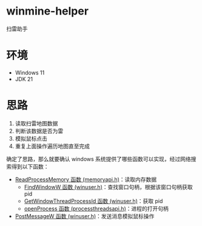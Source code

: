 # winmine-helper

扫雷助手

# 环境

- Windows 11
- JDK 21

# 思路

1. 读取扫雷地图数据
2. 判断该数据是否为雷
3. 模拟鼠标点击
4. 重复上面操作遍历地图直至完成

确定了思路，那么就要确认 windows 系统提供了哪些函数可以实现，经过网络搜索得到以下函数：
- [ReadProcessMemory 函数 (memoryapi.h)](https://learn.microsoft.com/zh-cn/windows/win32/api/memoryapi/nf-memoryapi-readprocessmemory)：读取内存数据
	- [FindWindowW 函数 (winuser.h)](https://learn.microsoft.com/zh-cn/windows/win32/api/winuser/nf-winuser-findwindoww)：查找窗口句柄，根据该窗口句柄获取 pid
	- [GetWindowThreadProcessId 函数 (winuser.h)](https://learn.microsoft.com/zh-cn/windows/win32/api/winuser/nf-winuser-findwindoww)：获取 pid
	- [openProcess 函数 (processthreadsapi.h)](https://learn.microsoft.com/zh-cn/windows/win32/api/processthreadsapi/nf-processthreadsapi-openprocess)：进程的打开句柄
- [PostMessageW 函数 (winuser.h)](https://learn.microsoft.com/zh-cn/windows/win32/api/winuser/nf-winuser-postmessagew)：发送消息模拟鼠标操作